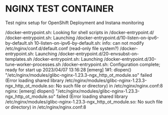 # NGINX TEST CONTAINER

Test nginx setup for OpenShift Deployment and Instana monitoring

/docker-entrypoint.sh: Looking for shell scripts in /docker-entrypoint.d/
/docker-entrypoint.sh: Launching /docker-entrypoint.d/10-listen-on-ipv6-by-default.sh
10-listen-on-ipv6-by-default.sh: info: can not modify /etc/nginx/conf.d/default.conf (read-only file system?)
/docker-entrypoint.sh: Launching /docker-entrypoint.d/20-envsubst-on-templates.sh
/docker-entrypoint.sh: Launching /docker-entrypoint.d/30-tune-worker-processes.sh
/docker-entrypoint.sh: Configuration complete; ready for start up
2023/04/07 13:16:28 [emerg] 1#1: dlopen() "/etc/nginx/modules/glibc-nginx-1.23.3-ngx_http_ot_module.so" failed (Error loading shared library /etc/nginx/modules/glibc-nginx-1.23.3-ngx_http_ot_module.so: No such file or directory) in /etc/nginx/nginx.conf:8
nginx: [emerg] dlopen() "/etc/nginx/modules/glibc-nginx-1.23.3-ngx_http_ot_module.so" failed (Error loading shared library /etc/nginx/modules/glibc-nginx-1.23.3-ngx_http_ot_module.so: No such file or directory) in /etc/nginx/nginx.conf:8
